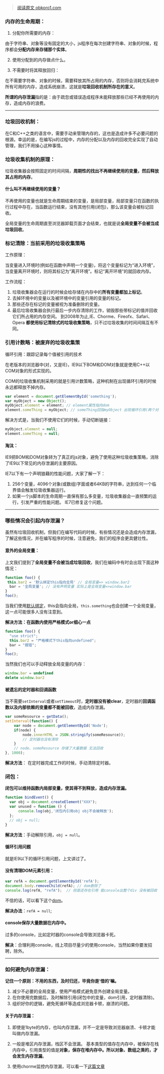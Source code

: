 > [阅读原文 obkoro1.com](http://obkoro1.com/2018/07/08/JS%E9%AB%98%E7%A8%8B%E4%B8%AD%E7%9A%84%E5%9E%83%E5%9C%BE%E5%9B%9E%E6%94%B6%E6%9C%BA%E5%88%B6%E4%B8%8E%E5%B8%B8%E8%A7%81%E5%86%85%E5%AD%98%E6%B3%84%E9%9C%B2%E7%9A%84%E8%A7%A3%E5%86%B3%E6%96%B9%E6%B3%95/)

### 内存的生命周期：  
1. 分配你所需要的内存：   

由于字符串、对象等没有固定的大小，js程序在每次创建字符串、对象的时候，程序都会**分配内存来存储那个实体**。  

2. 使用分配到的内存做点什么。  

3. 不需要时将其释放回归：  

在不需要字符串、对象的时候，需要释放其所占用的内存，否则将会消耗完系统中所有可用的内存，造成系统崩溃，这就是**垃圾回收机制所存在的意义**。  

**所谓的内存泄漏**指的是：由于疏忽或错误造成程序未能释放那些已经不再使用的内存，造成内存的浪费。  
***
### 垃圾回收机制：
在C和C++之类的语言中，需要手动来管理内存的，这也是造成许多不必要问题的根源。幸运的是，在编写js的过程中，内存的分配以及内存的回收完全实现了自动管理，我们不用操心这种事情。    

### 垃圾收集机制的原理：
垃圾收集器会按照固定的时间间隔，**周期性的找出不再继续使用的变量，然后释放其占用的内存**。  

#### 什么叫不再继续使用的变量？

不再使用的变量也就是生命周期结束的变量，是局部变量，局部变量只在函数的执行过程中存在，当函数运行结束，没有其他引用(闭包)，那么该变量会被标记回收。  

全局变量的生命周期直至浏览器卸载页面才会结束，也就是说**全局变量不会被当成垃圾回收**。

### 标记清除：当前采用的垃圾收集策略
工作原理：

当变量进入环境时(例如在函数中声明一个变量)，将这个变量标记为“进入环境”，当变量离开环境时，则将其标记为“离开环境”。标记“离开环境”的就回收内存。

工作流程：

1. 垃圾收集器会在运行的时候会给存储在内存中的**所有变量都加上标记**。
2. 去掉环境中的变量以及被环境中的变量引用的变量的标记。
3. 那些还存在标记的变量被视为准备删除的变量。
4. 最后垃圾收集器会执行最后一步内存清除的工作，销毁那些带标记的值并回收它们所占用的内存空间。
到2008年为止,IE、Chorme、Fireofx、Safari、Opera **都使用标记清除式的垃圾收集策略**，只不过垃圾收集的时间间隔互有不同。

### 引用计数略：被废弃的垃圾收集策
循环引用：跟踪记录每个值被引用的技术

在老版本的浏览器中(对，又是IE)，IE9以下BOM和DOM对象就是使用C++以COM对象的形式实现的。

COM的垃圾收集机制采用的就是引用计数策略，这种机制在出现循环引用的时候永远都释放不掉内存。
```js
var element = document.getElementById('something');
var myObject = new Object();
myObject.element = element; // element属性指向dom
element.someThing = myObject; // someThing回指myObject 出现循环引用(两个对象一直互相包含 一直存在计数)。
```
解决方式是，当我们不使用它们的时候，手动切断链接：
```js
myObject.element = null; 
element.someThing = null;
```
#### 淘汰：

IE9把BOM和DOM对象转为了真正的js对象，避免了使用这种垃圾收集策略，消除了IE9以下常见的内存泄漏的主要原因。

IE7以下有一个声明狼藉的性能问题，大家了解一下：

1. 256个变量，4096个对象(或数组)字面或者64KB的字符串，达到任何一个临界值会触发垃圾收集器运行。
2. 如果一个js脚本的生命周期一直保有那么多变量，垃圾收集器会一直频繁的运行，引发严重的性能问题。
IE7已修复这个问题。
***

### 哪些情况会引起内存泄漏？
虽然有垃圾回收机制，但我们在编写代码的时候，有些情况还是会造成内存泄漏，了解这些情况，并在编写程序的时候，注意避免，我们的程序会更具健壮性。  

#### 意外的全局变量：
上文我们提到了**全局变量不会被当成垃圾回收**，我们在编码中有时会出现下面这种情况：
```js
function foo() {
 this.bar2 = '默认绑定this指向全局' // 全局变量=> window.bar2
  bar = '全局变量'; // 没有声明变量 实际上是全局变量=>window.bar
}
foo();
```
当我们使用[默认绑定](https://juejin.im/post/5b3715def265da59af40a630#heading-3)，this会指向全局，`this.something`也会创建一个全局变量，这一点可能很多人没有注意到。

**解决方法：在函数内使用严格模式or细心一点**
```js
function foo() {
  "use strict"; 
  this.bar2 = "严格模式下this指向undefined"; 
  bar = "报错";
}
foo();
```
当然我们也可以手动释放全局变量的内存：
```js
window.bar = undefined
delete window.bar2
```
#### 被遗忘的定时器和回调函数
当不需要`setInterval`或者`setTimeout`时，**定时器没有被clear**，定时器的**回调函数以及内部依赖的变量都不能被回收**，造成内存泄漏。
```js
var someResource = getData();
setInterval(function() {
    var node = document.getElementById('Node');
    if(node) {
        node.innerHTML = JSON.stringify(someResource));
        // 定时器也没有清除
    }
    // node、someResource 存储了大量数据 无法回收
}, 1000);
```
**解决方法**： 在定时器完成工作的时候，手动清除定时器。

### 闭包：
**闭包可以维持函数内局部变量，使其得不到释放，造成内存泄漏。**
```js
function bindEvent() {
  var obj = document.createElement("XXX");
  var unused = function () {
      console.log(obj,'闭包内引用obj obj不会被释放');
  };
  // obj = null;
}
```
**解决方法**：手动解除引用，`obj = null`。

#### 循环引用问题
就是IE9以下的循环引用问题，上文讲过了。

#### 没有清理DOM元素引用：
```js
var refA = document.getElementById('refA');
document.body.removeChild(refA); // dom删除了
console.log(refA, "refA");  // 但是还存在引用 能console出整个div 没有被回收
```
不信的话，可以看下这个[dom](https://codepen.io/OBKoro1/pen/vroKbg)。

**解决办法**：`refA = null`;

#### console保存大量数据在内存中。
过多的console，比如定时器的console会导致浏览器卡死。

**解决**：合理利用console，线上项目尽量少的使用console，当然如果你要发招聘，除外。
***
### 如何避免内存泄漏：
**记住一个原则：不用的东西，及时归还，毕竟你是’借的’嘛。**

1. 减少不必要的全局变量，使用严格模式避免意外创建全局变量。
2. 在你使用完数据后，及时解除引用(闭包中的变量，dom引用，定时器清除)。
3. 组织好你的逻辑，避免死循环等造成浏览器卡顿，崩溃的问题。
#### 关于内存泄漏：
1. 即使是1byte的内存，也叫内存泄漏，并不一定是导致浏览器崩溃、卡顿才能叫做内存泄漏。
2. 一般是堆区内存泄漏，栈区不会泄漏。
基本类型的值存在内存中，被保存在栈内存中，引用类型的值是**对象，保存在堆内存中。所以对象、数组之类的，才会发生内存泄漏**。

3. 使用chorme监控内存泄漏，可以看一下[这篇文章](https://jinlong.github.io/2016/05/01/4-Types-of-Memory-Leaks-in-JavaScript-and-How-to-Get-Rid-Of-Them/)
